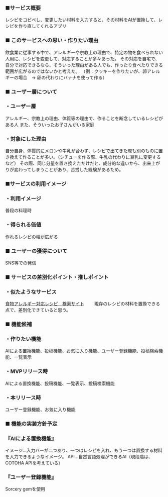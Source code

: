 ### ■サービス概要

レシピをコピペし、変更したい材料を入力すると、その材料をAIが置換して、レシピを作り直してくれるアプリ

### ■ このサービスへの思い・作りたい理由

飲食業に従事する中で、アレルギーや宗教上の理由で、特定の物を食べられない人用に、レシピを変更して、対応することが多々あった。
その対応を自宅で、自分で対応できるなら、そういった理由がある人でも、作ったり食べたりできる範囲が広がるのではないかと考えた。
（例：クッキーを作りたいが、卵アレルギーの場合　→ 卵の代わりにバナナを使って作る）

### ■ ユーザー層について

### ・ユーザー層

アレルギー、宗教上の理由、体質等の理由で、作ることを断念しているレシピがある人
また、そういったお子さんがいる家庭

### ・対象にした理由

自分自身、体質的にメロンや牛乳が合わず、レシピで出てきた際も別のものに置き換えて作ることが多い。（シチューを作る際、牛乳の代わりに豆乳に変更するなど）
その際、同じ分量を置き換えただけだと、成分的な違いから、出来上がりが変わってしまうことがあり、苦労した経験があるため。

### ■サービスの利用イメージ

### ・利用イメージ

普段の料理時

### ・得られる価値

作れるレシピの幅が広がる

### ■ ユーザーの獲得について

SNS等での発信

### ■ サービスの差別化ポイント・推しポイント

### ・似たようなサービス

[食物アレルギー対応レシピ　検索サイト](https://www.miraizaidan.or.jp/recipe/?pg=1　)
　　現存のレシピの材料を置換できる点で、差別化できていると思う。

### ■ 機能候補

### ・作りたい機能

AIによる置換機能、投稿機能、お気に入り機能、ユーザー登録機能、投稿検索機能、一覧表示

### ・MVPリリース時

AIによる置換機能、投稿機能、一覧表示、投稿検索機能

### ・本リリース時

ユーザー登録機能、お気に入り機能

### ■ 機能の実装方針予定

### 『AIによる置換機能』

イメージ…入力バーが二つあり、一つはレシピを入れ、もう一つは置換する材料を入力できるようなイメージ。
API…自然言語処理ができるAI（現段階は、COTOHA APIを考えている）

### 『ユーザー登録機能』

Sorcery gemを使用
